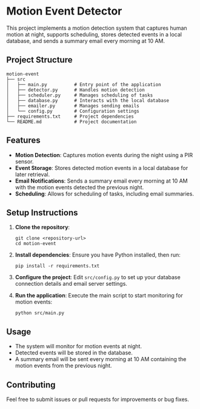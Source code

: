 # Motion Event Detector

This project implements a motion detection system that captures human motion at night, supports scheduling, stores detected events in a local database, and sends a summary email every morning at 10 AM.

## Project Structure

```
motion-event
├── src
│   ├── main.py          # Entry point of the application
│   ├── detector.py      # Handles motion detection
│   ├── scheduler.py     # Manages scheduling of tasks
│   ├── database.py      # Interacts with the local database
│   ├── emailer.py       # Manages sending emails
│   └── config.py        # Configuration settings
├── requirements.txt     # Project dependencies
└── README.md            # Project documentation
```

## Features

- **Motion Detection**: Captures motion events during the night using a PIR sensor.
- **Event Storage**: Stores detected motion events in a local database for later retrieval.
- **Email Notifications**: Sends a summary email every morning at 10 AM with the motion events detected the previous night.
- **Scheduling**: Allows for scheduling of tasks, including email summaries.

## Setup Instructions

1. **Clone the repository**:
   ```
   git clone <repository-url>
   cd motion-event
   ```

2. **Install dependencies**:
   Ensure you have Python installed, then run:
   ```
   pip install -r requirements.txt
   ```

3. **Configure the project**:
   Edit `src/config.py` to set up your database connection details and email server settings.

4. **Run the application**:
   Execute the main script to start monitoring for motion events:
   ```
   python src/main.py
   ```

## Usage

- The system will monitor for motion events at night.
- Detected events will be stored in the database.
- A summary email will be sent every morning at 10 AM containing the motion events from the previous night.

## Contributing

Feel free to submit issues or pull requests for improvements or bug fixes.